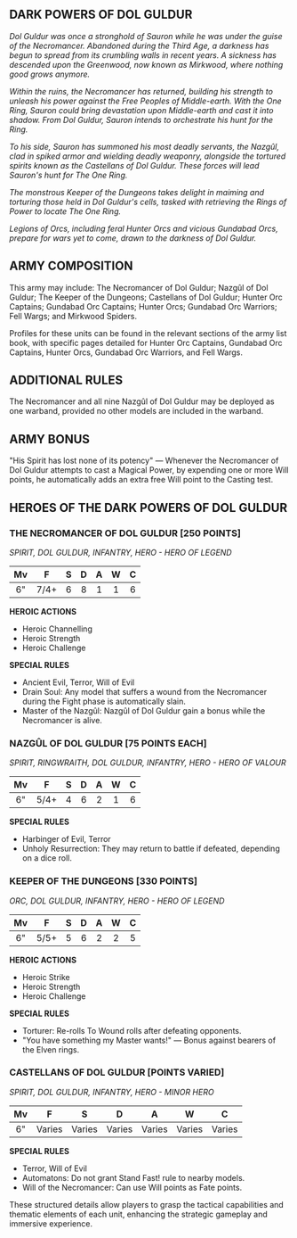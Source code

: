 ﻿## DARK POWERS OF DOL GULDUR

*Dol Guldur was once a stronghold of Sauron while he was under the guise of the Necromancer. Abandoned during the Third Age, a darkness has begun to spread from its crumbling walls in recent years. A sickness has descended upon the Greenwood, now known as Mirkwood, where nothing good grows anymore.*

*Within the ruins, the Necromancer has returned, building his strength to unleash his power against the Free Peoples of Middle-earth. With the One Ring, Sauron could bring devastation upon Middle-earth and cast it into shadow. From Dol Guldur, Sauron intends to orchestrate his hunt for the Ring.*

*To his side, Sauron has summoned his most deadly servants, the Nazgûl, clad in spiked armor and wielding deadly weaponry, alongside the tortured spirits known as the Castellans of Dol Guldur. These forces will lead Sauron's hunt for The One Ring.*

*The monstrous Keeper of the Dungeons takes delight in maiming and torturing those held in Dol Guldur's cells, tasked with retrieving the Rings of Power to locate The One Ring.*

*Legions of Orcs, including feral Hunter Orcs and vicious Gundabad Orcs, prepare for wars yet to come, drawn to the darkness of Dol Guldur.*

## ARMY COMPOSITION

This army may include: The Necromancer of Dol Guldur; Nazgûl of Dol Guldur; The Keeper of the Dungeons; Castellans of Dol Guldur; Hunter Orc Captains; Gundabad Orc Captains; Hunter Orcs; Gundabad Orc Warriors; Fell Wargs; and Mirkwood Spiders.

Profiles for these units can be found in the relevant sections of the army list book, with specific pages detailed for Hunter Orc Captains, Gundabad Orc Captains, Hunter Orcs, Gundabad Orc Warriors, and Fell Wargs.

## ADDITIONAL RULES

The Necromancer and all nine Nazgûl of Dol Guldur may be deployed as one warband, provided no other models are included in the warband.

## ARMY BONUS

"His Spirit has lost none of its potency" — Whenever the Necromancer of Dol Guldur attempts to cast a Magical Power, by expending one or more Will points, he automatically adds an extra free Will point to the Casting test.

## HEROES OF THE DARK POWERS OF DOL GULDUR

### THE NECROMANCER OF DOL GULDUR [250 POINTS]
*SPIRIT, DOL GULDUR, INFANTRY, HERO - HERO OF LEGEND*

| Mv | F  | S | D | A | W | C |
|:--:|:--:|:-:|:-:|:-:|:-:|:-:|
| 6" | 7/4+ | 6 | 8 | 1 | 1 | 6 |

**HEROIC ACTIONS**
- Heroic Channelling
- Heroic Strength
- Heroic Challenge

**SPECIAL RULES**
- Ancient Evil, Terror, Will of Evil
- Drain Soul: Any model that suffers a wound from the Necromancer during the Fight phase is automatically slain.
- Master of the Nazgûl: Nazgûl of Dol Guldur gain a bonus while the Necromancer is alive.

### NAZGÛL OF DOL GULDUR [75 POINTS EACH]
*SPIRIT, RINGWRAITH, DOL GULDUR, INFANTRY, HERO - HERO OF VALOUR*

| Mv | F  | S | D | A | W | C |
|:--:|:--:|:-:|:-:|:-:|:-:|:-:|
| 6" | 5/4+ | 4 | 6 | 2 | 1 | 6 |

**SPECIAL RULES**
- Harbinger of Evil, Terror
- Unholy Resurrection: They may return to battle if defeated, depending on a dice roll.

### KEEPER OF THE DUNGEONS [330 POINTS]
*ORC, DOL GULDUR, INFANTRY, HERO - HERO OF LEGEND*

| Mv | F  | S | D | A | W | C |
|:--:|:--:|:-:|:-:|:-:|:-:|:-:|
| 6" | 5/5+ | 5 | 6 | 2 | 2 | 5 |

**HEROIC ACTIONS**
- Heroic Strike
- Heroic Strength
- Heroic Challenge

**SPECIAL RULES**
- Torturer: Re-rolls To Wound rolls after defeating opponents.
- "You have something my Master wants!" — Bonus against bearers of the Elven rings.

### CASTELLANS OF DOL GULDUR [POINTS VARIED]
*SPIRIT, DOL GULDUR, INFANTRY, HERO - MINOR HERO*

| Mv | F  | S | D | A | W | C |
|:--:|:--:|:-:|:-:|:-:|:-:|:-:|
| 6" | Varies | Varies | Varies | Varies | Varies | Varies |

**SPECIAL RULES**
- Terror, Will of Evil
- Automatons: Do not grant Stand Fast! rule to nearby models.
- Will of the Necromancer: Can use Will points as Fate points.

These structured details allow players to grasp the tactical capabilities and thematic elements of each unit, enhancing the strategic gameplay and immersive experience.
